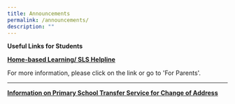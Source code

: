 ```yaml
---
title: Announcements
permalink: /announcements/
description: ""
---
```

<!--### Announcements-->
<!--* * *-->
**Useful Links for Students**

**[Home-based Learning/ SLS Helpline](https://staging.d3975mj8dcgb9n.amplifyapp.com/for-parents/hbl/)**

For more information, please click on the link or go to 'For Parents'.

* * *
**[Information on Primary School Transfer Service for Change of Address](https://staging.d3975mj8dcgb9n.amplifyapp.com/for-parents/forms/)**